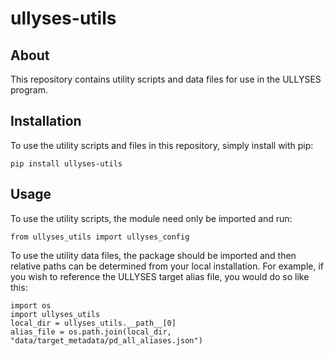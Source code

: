 # ullyses-utils

## About

This repository contains utility scripts and data files for use in the ULLYSES program.

## Installation

To use the utility scripts and files in this repository, simply install with pip:
```
pip install ullyses-utils
```

## Usage

To use the utility scripts, the module need only be imported and run:
```
from ullyses_utils import ullyses_config
```

To use the utility data files, the package should be imported and then relative paths can be determined from your local installation.
For example, if you wish to reference the ULLYSES target alias file, you would do so like this:
```
import os
import ullyses_utils
local_dir = ullyses_utils.__path__[0]
alias_file = os.path.join(local_dir, "data/target_metadata/pd_all_aliases.json")
```
